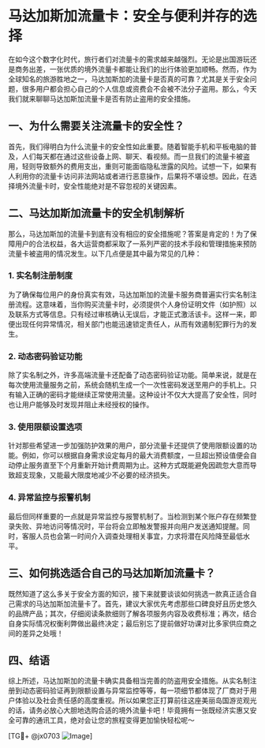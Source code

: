# 马达加斯加流量卡：安全与便利并存的选择

在如今这个数字化时代，旅行者们对流量卡的需求越来越强烈。无论是出国游玩还是商务出差，一张优质的境外流量卡都能让我们的出行体验更加顺畅。然而，作为全球知名的旅游胜地之一，马达加斯加的流量卡是否真的可靠？尤其是关于安全问题，很多用户都会担心自己的个人信息或资费会不会被不法分子盗用。那么，今天我们就来聊聊马达加斯加流量卡是否有防止盗用的安全措施。

## 一、为什么需要关注流量卡的安全性？

首先，我们得明白为什么流量卡的安全性如此重要。随着智能手机和平板电脑的普及，人们每天都在通过这些设备上网、聊天、看视频。而一旦我们的流量卡被盗用，轻则导致额外的费用支出，重则可能面临隐私泄露的风险。试想一下，如果有人利用你的流量卡访问非法网站或者进行恶意操作，后果将不堪设想。因此，在选择境外流量卡时，安全性能绝对是不容忽视的关键因素。

## 二、马达加斯加流量卡的安全机制解析

那么，马达加斯加的流量卡到底有没有相应的安全措施呢？答案是肯定的！为了保障用户的合法权益，各大运营商都采取了一系列严密的技术手段和管理措施来预防流量卡被盗用的情况发生。以下几点便是其中最为常见的几种：

### 1. 实名制注册制度
为了确保每位用户的身份真实有效，马达加斯加的流量卡服务商普遍实行实名制注册流程。这意味着，当你购买流量卡时，必须提供个人身份证明文件（如护照）以及联系方式等信息。只有经过审核确认无误后，才能正式激活该卡。这样一来，即便出现任何异常情况，相关部门也能迅速锁定责任人，从而有效遏制犯罪行为的发生。

### 2. 动态密码验证功能
除了实名制之外，许多高端流量卡还配备了动态密码验证功能。简单来说，就是在每次使用流量服务之前，系统会随机生成一个一次性密码发送至用户的手机上。只有输入正确的密码才能继续正常使用流量。这种设计不仅大大提高了安全性，同时也让用户能够及时发现并阻止未经授权的操作。

### 3. 使用限额设置选项
针对那些希望进一步加强防护效果的用户，部分流量卡还提供了使用限额设置的功能。例如，你可以根据自身需求设定每月的最大消费额度，一旦超出预设值便会自动停止服务直至下个月重新开始计费周期为止。这种方式既能避免因疏忽大意而导致超支现象，又能最大限度地减少不必要的经济损失。

### 4. 异常监控与报警机制
最后但同样重要的一点就是异常监控与报警机制了。当检测到某个账户存在频繁登录失败、异地访问等情况时，平台将会立即触发警报并向用户发送通知提醒。同时，客服人员也会第一时间介入调查处理相关事宜，力求将潜在风险降至最低水平。

## 三、如何挑选适合自己的马达加斯加流量卡？

既然知道了这么多关于安全方面的知识，接下来就要谈谈如何挑选一款真正适合自己需求的马达加斯加流量卡了。首先，建议大家优先考虑那些口碑良好且历史悠久的品牌产品；其次，仔细阅读条款细则了解各项服务内容及收费标准；再次，结合自身实际情况权衡利弊做出最终决定；最后别忘了提前做好功课对比多家供应商之间的差异之处哦！

## 四、结语

综上所述，马达加斯加的流量卡确实具备相当完善的防盗用安全措施。从实名制注册到动态密码验证再到限额设置与异常监控等等，每一项细节都体现了厂商对于用户体验以及社会责任感的高度重视。所以如果您正打算前往这座美丽岛国游览观光的话，请务必放心大胆地选购合适的境外流量卡吧！毕竟拥有一张既经济实惠又安全可靠的通讯工具，绝对会让您的旅程变得更加愉快轻松呢～

[TG💪+ @jx0703 ![Image](https://github.com/user-attachments/assets/dbca1d08-cadb-493c-b0ec-ad6f7a83f270)]